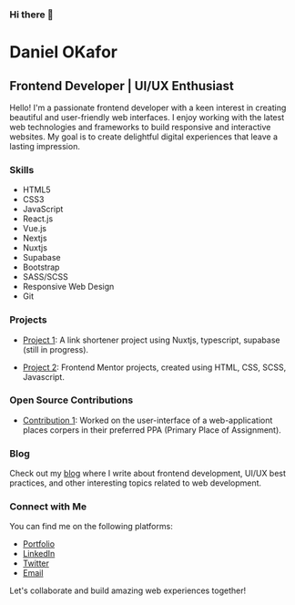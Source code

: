 ### Hi there 👋

# Daniel OKafor

## Frontend Developer | UI/UX Enthusiast

Hello! I'm a passionate frontend developer with a keen interest in creating beautiful and user-friendly web interfaces. I enjoy working with the latest web technologies and frameworks to build responsive and interactive websites. My goal is to create delightful digital experiences that leave a lasting impression.

### Skills

- HTML5
- CSS3
- JavaScript
- React.js
- Vue.js
- Nextjs
- Nuxtjs
- Supabase
- Bootstrap
- SASS/SCSS
- Responsive Web Design
- Git

### Projects

- [Project 1](https://github.com/Buch-dev/Scissors-App): A link shortener project using Nuxtjs, typescript, supabase (still in progress).

- [Project 2](https://www.frontendmentor.io/profile/Buch-dev): Frontend Mentor projects, created using HTML, CSS, SCSS, Javascript.

### Open Source Contributions

- [Contribution 1](https://github.com/Buch-dev/Scissors-App): Worked on the user-interface of a web-applicationt places corpers in their preferred PPA (Primary Place of Assignment).

### Blog

Check out my [blog](https://dev.to/dashboard) where I write about frontend development, UI/UX best practices, and other interesting topics related to web development.

### Connect with Me

You can find me on the following platforms:

- [Portfolio](https://buch-dev.Github.io/Daniel-Okafor/)
- [LinkedIn](https://linkedin.com/in/@buchcodx)
- [Twitter](https://twitter.com/@bucheed)
- [Email](bucheed@gmail.com)

Let's collaborate and build amazing web experiences together!


<!--
**Buch-dev/Buch-dev** is a ✨ _special_ ✨ repository because its `README.md` (this file) appears on your GitHub profile.

Here are some ideas to get you started:

- 🔭 I’m currently working on ...
- 🌱 I’m currently learning ...
- 👯 I’m looking to collaborate on ...
- 🤔 I’m looking for help with ...
- 💬 Ask me about ...
- 📫 How to reach me: ...
- 😄 Pronouns: ...
- ⚡ Fun fact: ...
-->
